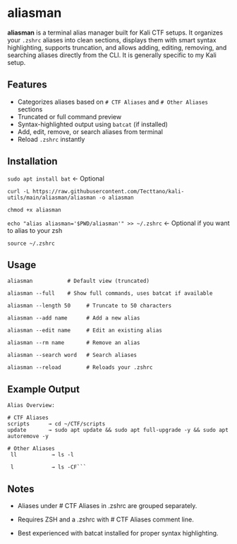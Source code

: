 # aliasman

**aliasman** is a terminal alias manager built for Kali CTF setups. It organizes your `.zshrc` aliases into clean sections, displays them with smart syntax highlighting, supports truncation, and allows adding, editing, removing, and searching aliases directly from the CLI. It is generally specific to my Kali setup.

## Features
- Categorizes aliases based on `# CTF Aliases` and `# Other Aliases` sections
- Truncated or full command preview
- Syntax-highlighted output using `batcat` (if installed)
- Add, edit, remove, or search aliases from terminal
- Reload `.zshrc` instantly

## Installation
```sudo apt install bat``` <- Optional

```curl -L https://raw.githubusercontent.com/Tecttano/kali-utils/main/aliasman/aliasman -o aliasman```

```chmod +x aliasman```

```echo "alias aliasman='$PWD/aliasman'" >> ~/.zshrc``` <- Optional if you want to alias to your zsh

```source ~/.zshrc```

## Usage 
```aliasman           # Default view (truncated)```

```aliasman --full    # Show full commands, uses batcat if available```

```aliasman --length 50     # Truncate to 50 characters```

```aliasman --add name      # Add a new alias```

```aliasman --edit name     # Edit an existing alias```

```aliasman --rm name       # Remove an alias```

```aliasman --search word   # Search aliases```

```aliasman --reload        # Reloads your .zshrc```

## Example Output
```
Alias Overview:

# CTF Aliases
scripts      → cd ~/CTF/scripts
update       → sudo apt update && sudo apt full-upgrade -y && sudo apt autoremove -y

# Other Aliases
 ll           → ls -l
 
 l            → ls -CF```
```
## Notes
- Aliases under # CTF Aliases in .zshrc are grouped separately.

- Requires ZSH and a .zshrc with # CTF Aliases comment line.

- Best experienced with batcat installed for proper syntax highlighting.
